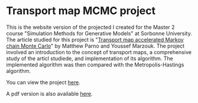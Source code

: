 # Transport map MCMC project

This is the website version of the projected I created for the Master 2 course "Simulation Methods for Generative Models" at Sorbonne University.
The article studied for this project is "[Transport map accelerated Markov chain Monte Carlo](https://arxiv.org/abs/1412.5492)" by Matthew Parno and Youssef Marzouk.
The project involved an introduction to the concept of transport maps, a comprehensive study of the articl studiede, and implementation of its algorithm. The implemented algorithm was then compared with the Metropolis-Hastings algorithm.

You can view the project [here](https://ferdinand-genans.github.io/transport_mcmc/transport_mcmc.html).

A pdf version is also available [here](https://github.com/Ferdinand-Genans/transport_mcmc/blob/master/Transport_MCMC_pdf.pdf).
